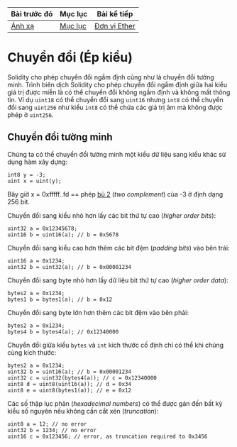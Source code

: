 |Bài trước đó|Mục lục|Bài kế tiếp|
|---|---|---|
|[Ánh xạ](16_Mappings.md)|[Mục lục](README.md)|[Đơn vị Ether](18_EtherUnits.md)|

# Chuyển đổi (Ép kiểu)

Solidity cho phép chuyển đổi ngầm định cũng như là chuyển đổi tường minh. Trình biên dịch Solidity cho phép chuyển đổi ngầm định giữa hai kiểu giá trị được miễn là có thể chuyển đổi không ngầm định và không mất thông tin. Ví dụ `uint18` có thể chuyển đổi sang `uint16` nhưng `int8` có thể chuyển đổi sang `uint256` như kiểu `int8` có thể chứa các giá trị âm mà không được phép ở `uint256`.

## Chuyển đổi tường minh

Chúng ta có thể chuyển đổi tường minh một kiểu dữ liệu sang kiểu khác sử dụng hàm xây dựng:

```solidity
int8 y = -3;
uint x = uint(y);
```

Bây giờ x = 0xfffff..fd == phép [bù 2](https://vi.wikipedia.org/wiki/B%C3%B9_2) (*two complement*) của -3 ở định dạng 256 bit.

Chuyển đổi sang kiểu nhỏ hơn lấy các bit thứ tự cao (*higher order bits*):

```solidity
uint32 a = 0x12345678;
uint16 b = uint16(a); // b = 0x5678
```

Chuyển đổi sang kiểu cao hơn thêm các bit đệm (*padding bits*) vào bên trái:

```solidity
uint16 a = 0x1234;
uint32 b = uint32(a); // b = 0x00001234
```

Chuyển đổi sang byte nhỏ hơn lấy dữ liệu bit thứ tự cao (*higher order data*):

```solidity
bytes2 a = 0x1234;
bytes1 b = bytes1(a); // b = 0x12
```

Chuyển đổi sang byte lớn hơn thêm các bit đệm vào bên phải:

```solidity
bytes2 a = 0x1234;
bytes4 b = bytes4(a); // 0x12340000
```

Chuyển đổi giữa kiểu `bytes` và `int` kích thước cố định chỉ có thể khi chúng cùng kích thước:

```solidity
bytes2 a = 0x1234;
uint32 b = uint16(a); // b = 0x00001234
uint32 c = uint32(bytes4(a)); // c = 0x12340000
uint8 d = uint8(uint16(a)); // d = 0x34
uint8 e = uint8(bytes1(a)); // e = 0x12
```

Các số thập lục phân (*hexadecimal numbers*) có thể được gán đến bất kỳ kiểu số nguyên nếu không cần cắt xén (*truncation*):

```solidity
uint8 a = 12; // no error
uint32 b = 1234; // no error
uint16 c = 0x123456; // error, as truncation required to 0x3456
```
